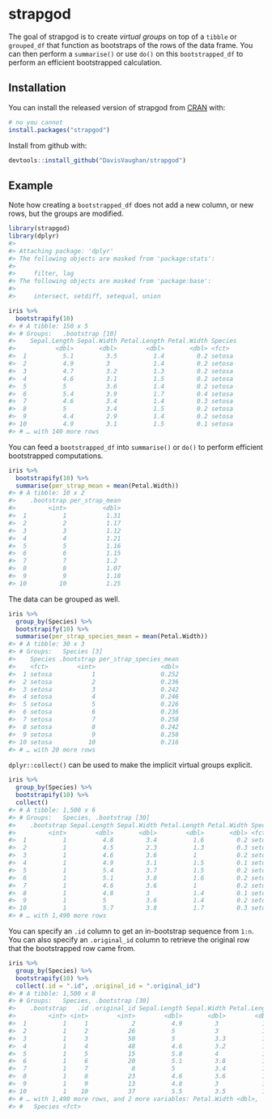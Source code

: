 
<!-- README.md is generated from README.Rmd. Please edit that file -->

# strapgod

The goal of strapgod is to create *virtual groups* on top of a `tibble`
or `grouped_df` that function as bootstraps of the rows of the data
frame. You can then perform a `summarise()` or use `do()` on this
`bootstrapped_df` to perform an efficient bootstrapped calculation.

## Installation

You can install the released version of strapgod from
[CRAN](https://CRAN.R-project.org) with:

``` r
# no you cannot
install.packages("strapgod")
```

Install from github with:

``` r
devtools::install_github("DavisVaughan/strapgod")
```

## Example

Note how creating a `bootstrapped_df` does not add a new column, or new
rows, but the groups are modified.

``` r
library(strapgod)
library(dplyr)
#> 
#> Attaching package: 'dplyr'
#> The following objects are masked from 'package:stats':
#> 
#>     filter, lag
#> The following objects are masked from 'package:base':
#> 
#>     intersect, setdiff, setequal, union

iris %>%
  bootstrapify(10)
#> # A tibble: 150 x 5
#> # Groups:   .bootstrap [10]
#>    Sepal.Length Sepal.Width Petal.Length Petal.Width Species
#>           <dbl>       <dbl>        <dbl>       <dbl> <fct>  
#>  1          5.1         3.5          1.4         0.2 setosa 
#>  2          4.9         3            1.4         0.2 setosa 
#>  3          4.7         3.2          1.3         0.2 setosa 
#>  4          4.6         3.1          1.5         0.2 setosa 
#>  5          5           3.6          1.4         0.2 setosa 
#>  6          5.4         3.9          1.7         0.4 setosa 
#>  7          4.6         3.4          1.4         0.3 setosa 
#>  8          5           3.4          1.5         0.2 setosa 
#>  9          4.4         2.9          1.4         0.2 setosa 
#> 10          4.9         3.1          1.5         0.1 setosa 
#> # … with 140 more rows
```

You can feed a `bootstrapped_df` into `summarise()` or `do()` to perform
efficient bootstrapped computations.

``` r
iris %>%
  bootstrapify(10) %>%
  summarise(per_strap_mean = mean(Petal.Width))
#> # A tibble: 10 x 2
#>    .bootstrap per_strap_mean
#>         <int>          <dbl>
#>  1          1           1.31
#>  2          2           1.17
#>  3          3           1.12
#>  4          4           1.21
#>  5          5           1.16
#>  6          6           1.15
#>  7          7           1.2 
#>  8          8           1.07
#>  9          9           1.18
#> 10         10           1.25
```

The data can be grouped as well.

``` r
iris %>%
  group_by(Species) %>%
  bootstrapify(10) %>%
  summarise(per_strap_species_mean = mean(Petal.Width))
#> # A tibble: 30 x 3
#> # Groups:   Species [3]
#>    Species .bootstrap per_strap_species_mean
#>    <fct>        <int>                  <dbl>
#>  1 setosa           1                  0.252
#>  2 setosa           2                  0.236
#>  3 setosa           3                  0.242
#>  4 setosa           4                  0.246
#>  5 setosa           5                  0.226
#>  6 setosa           6                  0.236
#>  7 setosa           7                  0.258
#>  8 setosa           8                  0.242
#>  9 setosa           9                  0.258
#> 10 setosa          10                  0.216
#> # … with 20 more rows
```

`dplyr::collect()` can be used to make the implicit virtual groups
explicit.

``` r
iris %>%
  group_by(Species) %>%
  bootstrapify(10) %>%
  collect()
#> # A tibble: 1,500 x 6
#> # Groups:   Species, .bootstrap [30]
#>    .bootstrap Sepal.Length Sepal.Width Petal.Length Petal.Width Species
#>         <int>        <dbl>       <dbl>        <dbl>       <dbl> <fct>  
#>  1          1          4.8         3.4          1.6         0.2 setosa 
#>  2          1          4.5         2.3          1.3         0.3 setosa 
#>  3          1          4.6         3.6          1           0.2 setosa 
#>  4          1          4.9         3.1          1.5         0.1 setosa 
#>  5          1          5.4         3.7          1.5         0.2 setosa 
#>  6          1          5.1         3.8          1.6         0.2 setosa 
#>  7          1          4.6         3.6          1           0.2 setosa 
#>  8          1          4.8         3            1.4         0.1 setosa 
#>  9          1          5           3.6          1.4         0.2 setosa 
#> 10          1          5.7         3.8          1.7         0.3 setosa 
#> # … with 1,490 more rows
```

You can specify an `.id` column to get an in-bootstrap sequence from
`1:n`. You can also specify an `.original_id` column to retrieve the
original row that the bootstrapped row came from.

``` r
iris %>%
  group_by(Species) %>%
  bootstrapify(10) %>%
  collect(.id = ".id", .original_id = ".original_id")
#> # A tibble: 1,500 x 8
#> # Groups:   Species, .bootstrap [30]
#>    .bootstrap   .id .original_id Sepal.Length Sepal.Width Petal.Length
#>         <int> <int>        <int>        <dbl>       <dbl>        <dbl>
#>  1          1     1            2          4.9         3            1.4
#>  2          1     2           26          5           3            1.6
#>  3          1     3           50          5           3.3          1.4
#>  4          1     4           48          4.6         3.2          1.4
#>  5          1     5           15          5.8         4            1.2
#>  6          1     6           20          5.1         3.8          1.5
#>  7          1     7            8          5           3.4          1.5
#>  8          1     8           23          4.6         3.6          1  
#>  9          1     9           13          4.8         3            1.4
#> 10          1    10           37          5.5         3.5          1.3
#> # … with 1,490 more rows, and 2 more variables: Petal.Width <dbl>,
#> #   Species <fct>
```
